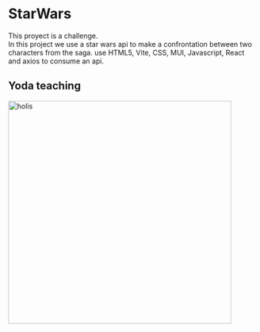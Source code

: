 # StarWars
This proyect is a challenge.
<br/>
In this project we use a star wars api to make a confrontation between two characters from the saga. use HTML5, Vite, CSS, MUI, Javascript, React and axios to consume an api.
<h2>Yoda teaching</h2>
<img width="450" src="https://64.media.tumblr.com/0e3aa4fef3f0728d46c2662a41c5172a/2097c70348c33027-ef/s540x810/6e0c46e7c1c27bccaba650b9d7420eb5478a3fae.gifv" alt="holis"> 
